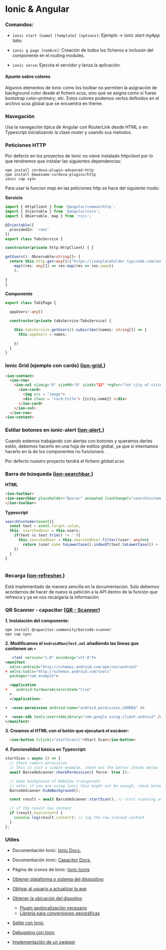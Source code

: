 # Ionic & Angular

### Comandos:
- `ionic start [name] [template] [options]`: Ejemplo -> *ionic start myApp tabs*.

- `ionic g page [nombre]`: Creación de todos los ficheros e inclusón del componente en el routing modules.
  
- `ionic serve`: Ejecuta el servidor y lanza la aplicación.


#### Apunte sobre colores
Algunos elementos de Ionic como los toolbar no permiten la asignación de background color desde el fichero scss, sino que se asigna como si fuese bootstrap *color=primary*, etc. Estos colores podemos verlos definidos en el archivo scss global que se encuentra en theme.

### Navegación
Usa la navegación típica de Angular con RouterLink desde HTML o en Typescript inicializando la clase *router* y usando sus metodos.

### Peticiones HTTP
Por defecto en los proyectos de Ionic no viene instalado *httpclient* por lo que tendremos que instalar las siguientes dependencias:

```
npm install cordova-plugin-advanced-http 
npm install @awesome-cordova-plugins/http 
ionic cap sync
```

Para usar la funcion *map* en las peticiones http se hace del siguiente modo:

**Servicio**
```typescript
import { HttpClient } from '@angular/common/http';
import { Injectable } from '@angular/core';
import { Observable, map } from 'rxjs';

@Injectable({
  providedIn: 'root'
})
export class TabsService {

constructor(private http:HttpClient) { }

getUsers(): Observable<string[]> {
  return this.http.get<any[]>("https://jsonplaceholder.typicode.com/users").pipe(
    map((res: any[]) => res.map(res => res.name)) 
    );
  
}
}
```

**Componente**
```typescript
export class Tab1Page {

  appUsers!:any[]

  constructor(private tabsService:TabsService) {

    this.tabsService.getUsers().subscribe((names: string[]) => {
      this.appUsers = names;
      
    })
  }
}

```

### Ionic Grid (ejemplo con cards)  ([ion-grid.](https://ionicframework.com/docs/api/grid))

```html
<ion-content>
  <ion-row>
    <ion-col sizeLg="6" sizeMd="6" sizeXs"12" *ngFor="let city of cities">
      <ion-card>
        <img src = "image">
        <div class = "card-title"> {{city.name}} </div>
      </ion-card>
    </ion-col>
  </ion-row>
<ion-content>
```

### Estilar botones en ionic-alert ([ion-alert.](https://ionicframework.com/docs/api/alert))

Cuando estemos trabajando con alertas con botones y queramos darles estilo, debemos hacerlo en una hoja de estilos global, ya que si intentamos hacerlo en la de los componentes no funcionará.

Por defecto nuestro proyecto tendrá el fichero *global.scss*.


### Barra de búsqueda ([ion-searchbar.](https://ionicframework.com/docs/api/searchbar))

**HTML**

```html
<ion-toolbar>
<ion-searchbar placeholder="Buscar" animated (ionChange)="searchCustomer($event)"></ion-searchbar>
</ion-toolbar>
```

**Typescript**

```typescript
searchCustomer(event){
  const text = event.target.value;
  this. searchedUser = this-users;
    if(text && text.trim() != ''){
      this.searchedUser = this.searchedUser.filter((user: any)=>{
        return (user.name.toLowerCase().indexOf(text.toLowerCase()) > -1);
    })
  }
}
    
```

### Recarga ([ion-refresher.](https://ionicframework.com/docs/api/refresher))

Está implementado de manera sencilla en la documentacion. Solo debemos acordarnos de hacer de nuevo la petición a la API dentro de la función que refresca y ya se nos recargaría la información 

### QR Scanner - capacitor ([QR - Scanner](https://github.com/capacitor-community/barcode-scanner))

**1. Instalación del componente:**
  ```
  npm install @capacitor-community/barcode-scanner
  npx cap sync
  ```

**2. Modificamos el `AndroidManifest.xml` añadiendo las líneas que contienen un `+`**
   
```xml
   <?xml version="1.0" encoding="utf-8"?>
<manifest
  xmlns:android="http://schemas.android.com/apk/res/android"
+ xmlns:tools="http://schemas.android.com/tools"
  package="com.example">

  <application
+    android:hardwareAccelerated="true"
  >
  </application>

+  <uses-permission android:name="android.permission.CAMERA" />

+  <uses-sdk tools:overrideLibrary="com.google.zxing.client.android" />
</manifest>

```

 **3. Creamos el HTML con el botón que ejecutará el escáner:**

```html
  <ion-button (click)="startScan()">Start Scan</ion-button>
```


**4. Funcionalidad básica en Typescript:**

```typescript
startScan = async () => {
  // Check camera permission
  // This is just a simple example, check out the better checks below
  await BarcodeScanner.checkPermission({ force: true });

  // make background of WebView transparent
  // note: if you are using ionic this might not be enough, check below
  BarcodeScanner.hideBackground();

  const result = await BarcodeScanner.startScan(); // start scanning and wait for a result

  // if the result has content
  if (result.hasContent) {
    console.log(result.content); // log the raw scanned content
  }
};
```

### Utiles

- Documentación Ionic: [Ionic Docs.](https://ionicframework.com/docs)
- Documentación Ionic: [Capacitor Docs.](https://capacitorjs.com/docs)
- Página de iconos de Ionic: [Ionic Icons](https://ionic.io/ionicons)
- [Obtener plataforma o sistema del dispositivo ](https://www.youtube.com/watch?v=EBxYajqQqT4&list=PLsngLoGbAagFEG-jwlpPhGsLzMSQ0tadP&index=24&pp=iAQB)
- [Obligar al usuario a actualizar la app ](https://www.youtube.com/watch?v=79eH7tpDj0M&list=PLsngLoGbAagFEG-jwlpPhGsLzMSQ0tadP&index=25&pp=iAQB)
- [Obtener la ubicación del dispotivo ](https://www.youtube.com/watch?v=KD15dCAUb-Q&list=PLsngLoGbAagFEG-jwlpPhGsLzMSQ0tadP&index=26&pp=iAQB)
  - [Plugin geolocalización necesario](https://ionicframework.com/docs/native/geolocation)
  - [Libreria para conversiones geográficas](https://github.com/Cap-go/capacitor-nativegeocoder#forwardgeocode)

- [Sqlite con Ionic](https://youtu.be/BM70fDqUo3c)
- [Debugging con Ionic](https://youtu.be/VN3VzMx8kSA)
- [Implementación de un *swipper*](https://youtu.be/01jwVb3WLoA)



